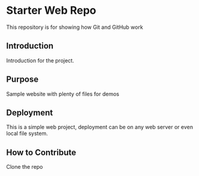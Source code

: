 
# Starter Web Repo

This repository is for showing how Git and GitHub work

## Introduction

Introduction for the project.

## Purpose

Sample website with plenty of files for demos

## Deployment

This is a simple web project, deployment can be on any web server or even local file system.

## How to Contribute

Clone the repo
